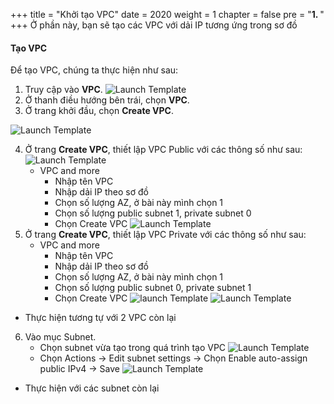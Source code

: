 +++
title = "Khởi tạo VPC"
date = 2020
weight = 1
chapter = false
pre = "<b>1. </b>"
+++
Ở phần này, bạn sẽ tạo các VPC với dải IP tương ứng trong sơ đồ
#### Tạo VPC

Để tạo VPC, chúng ta thực hiện như sau:
1. Truy cập vào **VPC**.
![Launch Template](/images/anh/photo1.png)
   <!-- ảnh  -->
2. Ở thanh điều hướng bên trái, chọn **VPC**.
3. Ở trang khởi đầu, chọn **Create VPC**.
<!-- ảnh -->
![Launch Template](/images/anh/photo2.png)

4. Ở trang **Create VPC**, thiết lập VPC Public với các thông số như sau:
   ![Launch Template](/images/anh/photo3.png)
   - VPC and more
     - Nhập tên VPC
     - Nhập dải IP theo sơ đồ
     - Chọn số lượng AZ, ở bài này mình chọn 1
     - Chọn số lượng public subnet 1, private subnet 0
     - Chọn Create VPC
  ![Launch Template](/images/anh/photo4.png)
5. Ở trang **Create VPC**, thiết lập VPC Private với các thông số như sau:
   - VPC and more
     - Nhập tên VPC
     - Nhập dải IP theo sơ đồ
     - Chọn số lượng AZ, ở bài này mình chọn 1
     - Chọn số lượng public subnet 0, private subnet 1
     - Chọn Create VPC
  ![launch Template](/images/anh/photo5.png)
  ![Launch Template](/images/anh/photo6.png)

- Thực hiện tương tự với 2 VPC còn lại 

6. Vào mục Subnet.
   - Chọn subnet vừa tạo trong quá trình tạo VPC
  ![Launch Template](/images/anh/photo7.png)
   - Chọn Actions -> Edit subnet settings -> Chọn Enable auto-assign public IPv4 -> Save
  ![Launch Template](/images/anh/photo8.png)
  - Thực hiện với các subnet còn lại
